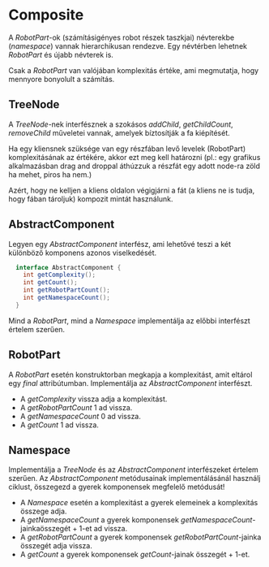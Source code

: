 # Composite

A _RobotPart_-ok (számításigényes robot részek taszkjai) névterekbe (_namespace_) vannak hierarchikusan rendezve. 
Egy névtérben lehetnek _RobotPart_ és újabb névterek is.

Csak a _RobotPart_ van valójában komplexitás értéke, ami megmutatja, hogy mennyore bonyolult a számítás.

## TreeNode
A _TreeNode_-nek interfésznek a szokásos _addChild_, _getChildCount_, _removeChild_ műveletei vannak,
amelyek bíztosítják a fa kiépítését.

Ha egy kliensnek szüksége van egy részfában levő levelek (RobotPart) komplexitásának az értékére, akkor ezt meg kell 
határozni (pl.: egy grafikus alkalmazásban drag and droppal áthúzzuk a részfát egy adott node-ra zöld ha mehet, piros ha nem.)

Azért, hogy ne kelljen a kliens oldalon végigjárni a fát (a kliens ne is tudja, hogy fában tároljuk)
kompozit mintát használunk.

## AbstractComponent
Legyen egy _AbstractComponent_ interfész, ami lehetővé teszi a két különböző komponens azonos viselkedését.

```java
  interface AbstractComponent {
    int getComplexity();
    int getCount();
    int getRobotPartCount();
    int getNamespaceCount();
  }
```
	
Mind a _RobotPart_, mind a _Namespace_ implementálja az előbbi interfészt értelem szerűen.

## RobotPart
A _RobotPart_ esetén konstruktorban megkapja a komplexitást, amit eltárol egy _final_ attribútumban.
Implementálja az _AbstractComponent_ interfészt.
* A _getComplexity_ vissza adja a komplexitást.
* A _getRobotPartCount_ 1 ad vissza.
* A _getNamespaceCount_ 0 ad vissza.
* A _getCount_ 1 ad vissza.

## Namespace
Implementálja a _TreeNode_ és az _AbstractComponent_ interfészeket értelem szerűen. Az _AbstractComponent_ metódusainak implementálásánál használj ciklust, összegezd a gyerek komponensek megfelelő metódusát!
* A _Namespace_ esetén a komplexitást a gyerek elemeinek a komplexitás összege adja.
* A _getNamespaceCount_ a gyerek komponensek _getNamespaceCount_-jainkaösszegét + 1-et ad vissza.
* A _getRobotPartCount_ a gyerek komponensek _getRobotPartCount_-jainka összegét adja vissza.
* A _getCount_ a gyerek komponensek _getCount_-jainak összegét + 1-et.
